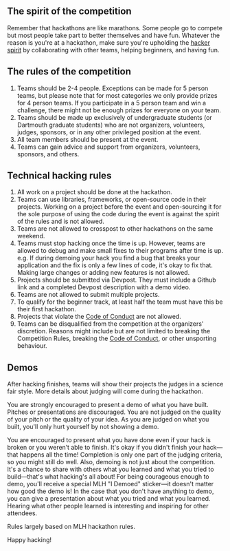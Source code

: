 ## The spirit of the competition

Remember that hackathons are like marathons. Some people go to compete but most people take part to better themselves and have fun. Whatever the reason is you're at a hackathon, make sure you're upholding the [hacker spirit](https://medium.com/@tfogo/the-spirit-of-hackathons-a0d81a65060a#.6cx5ac9t8) by collaborating with other teams, helping beginners, and having fun.


## The rules of the competition

1. Teams should be 2-4 people. Exceptions can be made for 5 person teams, but please note that for most categories we only provide prizes for 4 person teams. If you participate in a 5 person team and win a challenge, there might not be enough prizes for everyone on your team.
2. Teams should be made up exclusively of undergraduate students (or Dartmouth graduate students) who are not organizers, volunteers, judges, sponsors, or in any other privileged position at the event. 
3. All team members should be present at the event.
4. Teams can gain advice and support from organizers, volunteers, sponsors, and others.

## Technical hacking rules

1. All work on a project should be done at the hackathon.
2. Teams can use libraries, frameworks, or open-source code in their projects. Working on a project before the event and open-sourcing it for the sole purpose of using the code during the event is against the spirit of the rules and is not allowed.
3. Teams are not allowed to crosspost to other hackathons on the same weekend.
4. Teams must stop hacking once the time is up. However, teams are allowed to debug and make small fixes to their programs after time is up. e.g. If during demoing your hack you find a bug that breaks your application and the fix is only a few lines of code, it's okay to fix that. Making large changes or adding new features is not allowed.
5. Projects should be submitted via Devpost. They must include a Github link and a completed Devpost description with a demo video.
6. Teams are not allowed to submit multiple projects.
7. To qualify for the beginner track, at least half the team must have this be their first hackathon.
8. Projects that violate the [Code of Conduct](http://static.mlh.io/docs/mlh-code-of-conduct.pdf) are not allowed.
9. Teams can be disqualified from the competition at the organizers' discretion. Reasons might include but are not limited to breaking the Competition Rules, breaking the [Code of Conduct](http://static.mlh.io/docs/mlh-code-of-conduct.pdf), or other unsporting behaviour.

## Demos

After hacking finishes, teams will show their projects the judges in a science fair style. More details about judging will come during the hackathon.

You are strongly encouraged to present a demo of what you have built. Pitches or presentations are discouraged. You are not judged on the quality of your pitch or the quality of your idea. As you are judged on what you built, you'll only hurt yourself by not showing a demo.

You are encouraged to present what you have done even if your hack is broken or you weren’t able to finish. It's okay if you didn't finish your hack—that happens all the time! Completion is only one part of the judging criteria, so you might still do well. Also, demoing is not just about the competition. It's a chance to share with others what you learned and what you tried to build—that's what hacking's all about! For being courageous enough to demo, you'll receive a special MLH "I Demoed" sticker—it doesn't matter how good the demo is! In the case that you don't have anything to demo, you can give a presentation about what you tried and what you learned. Hearing what other people learned is interesting and inspiring for other attendees.

Rules largely based on MLH hackathon rules.

Happy hacking!

